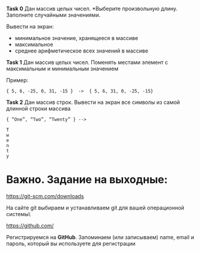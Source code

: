**Task 0**
Дан массив целых чисел. *Выберите произвольную длину. Заполните случайными значениями.

Вывести на экран:
- минимальное значение, хранящееся в массиве 
- максимальное
- среднее арифметическое всех значений в массиве


**Task 1**
Дан массив целых чисел.
Поменять местами элемент с максимальным и минимальным значением

Пример:
```
{ 5, 6, -25, 0, 31, -15 }  ->  { 5, 6, 31, 0, -25, -15}
```

**Task 2**
Дан массив строк.
Вывести на экран все символы из самой длинной строки массива

```
{ “One”, “Two”, “Twenty” } -->

T
w
e
n
t
y
```

# Важно. Задание на выходные:
https://git-scm.com/downloads

На сайте git выбираем и устанавливаем git для вашей операционной системы\

https://github.com/

Регистрируемся на **GitHub**. Запоминаем (или записываем) name, email и пароль, который вы используете для регистрации